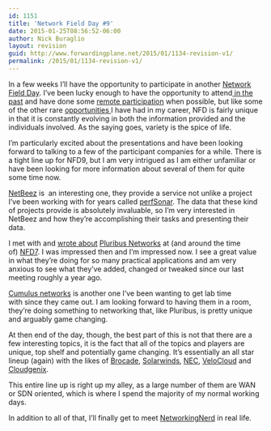 ```yaml
---
id: 1151
title: 'Network Field Day #9'
date: 2015-01-25T08:56:52-06:00
author: Nick Buraglio
layout: revision
guid: http://www.forwardingplane.net/2015/01/1134-revision-v1/
permalink: /2015/01/1134-revision-v1/
---
```

In a few weeks I&#8217;ll have the opportunity to participate in another <a href="http://techfieldday.com/event/nfd9/" target="_blank">Network Field Day</a>. I&#8217;ve been lucky enough to have the opportunity to attend<a title="Network Field Day 7" href="http://www.forwardingplane.net/2014/02/network-field-day-7/" target="_blank"> in the past</a> and have done some <a title="Network Field Day 5 – Participate Remotely" href="http://www.forwardingplane.net/2013/03/network-field-day-5/" target="_blank">remote participation</a> when possible, but like some of the other rare <a title="SCinet, a privileged few" href="http://www.forwardingplane.net/2012/11/scinet-a-privileged-few/" target="_blank">opportunities </a>I have had in my career, NFD is fairly unique in that it is constantly evolving in both the information provided and the individuals involved. As the saying goes, variety is the spice of life.

I&#8217;m particularly excited about the presentations and have been looking forward to talking to a few of the participant companies for a while. There is a tight line up for NFD9, but I am very intrigued as I am either unfamiliar or have been looking for more information about several of them for quite some time now.

<a href="http://netbeez.net/" target="_blank">NetBeez</a> is  an interesting one, they provide a service not unlike a project I&#8217;ve been working with for years called <a href="https://www.perfsonar.net/" target="_blank">perfSonar</a>. The data that these kind of projects provide is absolutely invaluable, so I&#8217;m very interested in NetBeez and how they&#8217;re accomplishing their tasks and presenting their data.

I met with and <a href="http://www.forwardingplane.net/2014/04/blending-the-network-pluribus-serverswitch/" target="_blank">wrote about</a> <a href="http://www.pluribusnetworks.com/" target="_blank">Pluribus Networks</a> at (and around the time of) <a href="http://techfieldday.com/event/nfd7/" target="_blank">NFD7</a>. I was impressed then and I&#8217;m impressed now. I see a great value in what they&#8217;re doing for so many practical applications and am very anxious to see what they&#8217;ve added, changed or tweaked since our last meeting roughly a year ago.

<a href="http://cumulusnetworks.com/" target="_blank">Cumulus networks</a> is another one I&#8217;ve been wanting to get lab time with since they came out. I am looking forward to having them in a room, they&#8217;re doing something to networking that, like Pluribus, is pretty unique and arguably game changing.

At then end of the day, though, the best part of this is not that there are a few interesting topics, it is the fact that all of the topics and players are unique, top shelf and potentially game changing. It&#8217;s essentially an all star lineup (again) with the likes of <a href="http://www.brocade.com" target="_blank">Brocade</a>, <a href="http://www.solarwinds.com/" target="_blank">Solarwinds</a>, <a href="http://www.nec.com" target="_blank">NEC</a>, <a href="http://www.velocloud.com/" target="_blank">VeloCloud</a> and <a href="http://www.cloudgenix.com/" target="_blank">Cloudgenix</a>.

This entire line up is right up my alley, as a large number of them are WAN or SDN oriented, which is where I spend the majority of my normal working days.

In addition to all of that, I&#8217;ll finally get to meet <a href="http://twitter.com/networkingnerd" target="_blank">NetworkingNerd</a> in real life.

&nbsp;

&nbsp;